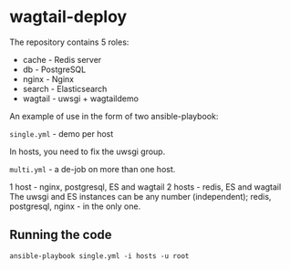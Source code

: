 # wagtail-deploy

The repository contains 5 roles:

- cache - Redis server
- db - PostgreSQL
- nginx - Nginx
- search - Elasticsearch
- wagtail - uwsgi + wagtaildemo

An example of use in the form of two ansible-playbook:

`single.yml` - demo per host

In hosts, you need to fix the uwsgi group.

`multi.yml` - a de-job on more than one host.

1 host - nginx, postgresql, ES and wagtail
2 hosts - redis, ES and wagtail
The uwsgi and ES instances can be any number (independent); redis, postgresql, nginx - in the only one.


## Running the code

```
ansible-playbook single.yml -i hosts -u root
```
